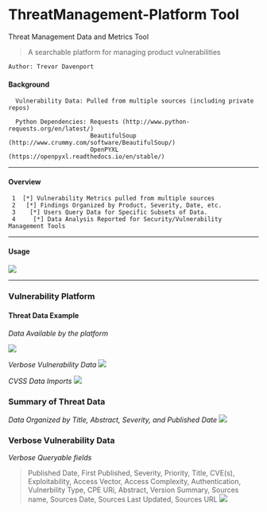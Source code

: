 # ThreatManagement-Platform Tool
Threat Management Data and Metrics Tool

> A searchable platform for managing product vulnerabilities

```
Author: Trevor Davenport
```

#### Background ####
```
  Vulnerability Data: Pulled from multiple sources (including private repos)
  
  Python Dependencies: Requests (http://www.python-requests.org/en/latest/)
                       BeautifulSoup (http://www.crummy.com/software/BeautifulSoup/)
                       OpenPYXL (https://openpyxl.readthedocs.io/en/stable/)
```
___

#### Overview ####
```
 1  [*] Vulnerability Metrics pulled from multiple sources
 2   [*] Findings Organized by Product, Severity, Date, etc.
 3    [*] Users Query Data for Specific Subsets of Data.
 4     [*] Data Analysis Reported for Security/Vulnerability Management Tools
```
___

#### Usage ####

![](https://i.imgur.com/SK2rfMK.png)

___

### Vulnerability Platform ###
#### Threat Data Example ####
 *Data Available by the platform*

![](https://i.imgur.com/KORZnuk.png)


 *Verbose Vulnerability Data*
![](https://i.imgur.com/HWFL0Ji.png)

 *CVSS Data Imports*
![](https://i.imgur.com/B46XBKU.png)

### Summary of Threat Data ###
 *Data Organized by Title, Abstract, Severity, and Published Date*
![](https://i.imgur.com/cuqX1q9.png)


### Verbose Vulnerability Data ###
 *Verbose Queryable fields*
> Published Date, First Published, Severity, Priority, Title, CVE(s), Exploitability, Access Vector, Access Complexity, Authentication, Vulnerbility Type, CPE URi, Abstract, Version Summary, Sources name, Sources Date, Sources Last Updated, Sources URL
![](https://i.imgur.com/fsIWZhr.png)
 
